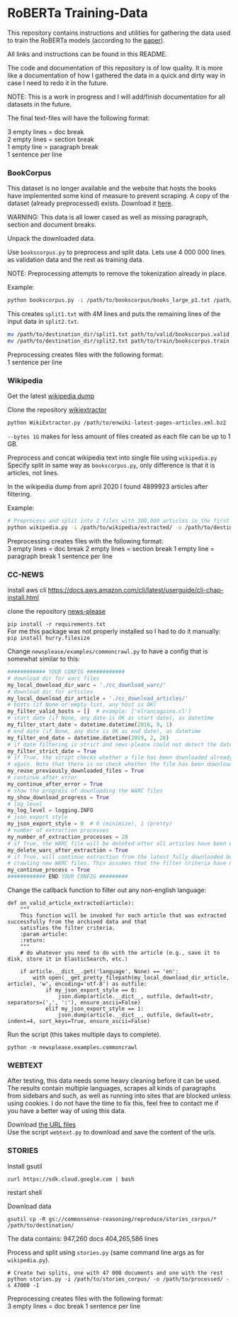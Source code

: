 # RoBERTa Training-Data
This repository contains instructions and utilities for gathering the data used to train the RoBERTa models (according to the [paper](https://arxiv.org/abs/1907.11692)).

All links and instructions can be found in this README.

The code and documentation of this repository is of low quality. It is more like a documentation of how I gathered the data in a quick and dirty way in case I need to redo it in the future.

NOTE: This is a work in progress and I will add/finish documentation for all datasets in the future.

The final text-files will have the following format:

3 empty lines = doc break    
2 empty lines = section break    
1 empty line = paragraph break    
1 sentence per line


### BookCorpus
This dataset is no longer available and the website that hosts the books have implemented some kind of measure to prevent scraping.
A copy of the dataset (already preprocessed) exists. Download it [here](https://drive.google.com/uc?id=16KCjV9z_FHm8LgZw05RSuk4EsAWPOP_z&export=download).

WARNING: This data is all lower cased as well as missing paragraph, section and document breaks.

Unpack the downloaded data.

Use `bookscorpus.py` to preprocess and split data. Lets use 4 000 000 lines as validation data and the rest as training data.

NOTE: Preprocessing attempts to remove the tokenization already in place.

Example:
```bash
python bookscorpus.py -i /path/to/bookscorpus/books_large_p1.txt /path/to/bookscorpus/books_large_p2.txt -o /path/to/destination_dir --splits 4000000 -1
```
This creates `split1.txt` with 4M lines and puts the remaining lines of the input data in `split2.txt`.

```bash
mv /path/to/destination_dir/split1.txt path/to/valid/bookscorpus.valid.txt
mv /path/to/destination_dir/split2.txt path/to/train/bookscorpus.train.txt
```

Preprocessing creates files with the following format:    
1 sentence per line

### Wikipedia
Get the latest [wikipedia dump](https://dumps.wikimedia.org/enwiki/latest/enwiki-latest-pages-articles.xml.bz2)

Clone the repository [wikiextractor](https://github.com/attardi/wikiextractor)

```bash
python WikiExtractor.py /path/to/enwiki-latest-pages-articles.xml.bz2 -o /path/to/extracted --sections --filter_disambig_pages --min_text_length 200 --bytes 1G
```
`--bytes 1G` makes for less amount of files created as each file can be up to 1 GB.

Preprocess and concat wikipedia text into single file using `wikipedia.py`
Specify split in same way as `bookscorpus.py`, only difference is that it is articles, not lines.

In the wikipedia dump from april 2020 I found 4899923 articles after filtering.

Example:
```bash
# Preprocess and split into 2 files with 300,000 articles in the first and the remaining in the second.
python wikipedia.py -i /path/to/wikipedia/extracted/ -o /path/to/destination/ --splits 300000 -1
```

Preprocessing creates files with the following format:    
3 empty lines = doc break
2 empty lines = section break
1 empty line = paragraph break
1 sentence per line

### CC-NEWS
install aws cli https://docs.aws.amazon.com/cli/latest/userguide/cli-chap-install.html

clone the repository [news-please](https://github.com/fhamborg/news-please)

`pip install -r requirements.txt`    
For me this package was not properly installed so I had to do it manually:    
`pip install hurry.filesize`    

Change `newsplease/examples/commoncrawl.py` to have a config that is somewhat similar to this:
```python
############ YOUR CONFIG ############
# download dir for warc files
my_local_download_dir_warc = './cc_download_warc/'
# download dir for articles
my_local_download_dir_article = './cc_download_articles/'
# hosts (if None or empty list, any host is OK)
my_filter_valid_hosts = []  # example: ['elrancaguino.cl']
# start date (if None, any date is OK as start date), as datetime
my_filter_start_date = datetime.datetime(2016, 9, 1)
# end date (if None, any date is OK as end date), as datetime
my_filter_end_date = datetime.datetime(2019, 2, 28)
# if date filtering is strict and news-please could not detect the date of an article, the article will be discarded
my_filter_strict_date = True
# if True, the script checks whether a file has been downloaded already and uses that file instead of downloading
# again. Note that there is no check whether the file has been downloaded completely or is valid!
my_reuse_previously_downloaded_files = True
# continue after error
my_continue_after_error = True
# show the progress of downloading the WARC files
my_show_download_progress = True
# log_level
my_log_level = logging.INFO
# json export style
my_json_export_style = 0  # 0 (minimize), 1 (pretty)
# number of extraction processes
my_number_of_extraction_processes = 28
# if True, the WARC file will be deleted after all articles have been extracted from it
my_delete_warc_after_extraction = True
# if True, will continue extraction from the latest fully downloaded but not fully extracted WARC files and then
# crawling new WARC files. This assumes that the filter criteria have not been changed since the previous run!
my_continue_process = True
############ END YOUR CONFIG #########
```

Change the callback function to filter out any non-english language:
```
def on_valid_article_extracted(article):
    """
    This function will be invoked for each article that was extracted successfully from the archived data and that
    satisfies the filter criteria.
    :param article:
    :return:
    """
    # do whatever you need to do with the article (e.g., save it to disk, store it in ElasticSearch, etc.)

    if article.__dict__.get('language', None) == 'en':
        with open(__get_pretty_filepath(my_local_download_dir_article, article), 'w', encoding='utf-8') as outfile:
            if my_json_export_style == 0:
                json.dump(article.__dict__, outfile, default=str, separators=(',', ':'), ensure_ascii=False)
            elif my_json_export_style == 1:
                json.dump(article.__dict__, outfile, default=str, indent=4, sort_keys=True, ensure_ascii=False)
```

Run the script (this takes multiple days to complete).
```
python -m newsplease.examples.commoncrawl
```

### WEBTEXT
After testing, this data needs some heavy cleaning before it can be used. The results contain multiple languages, scrapes all kinds of paragraphs from sidebars and such, as well as running into sites that are blocked unless using cookies.
I do not have the time to fix this, feel free to contact me if you have a better way of using this data.

Download [the URL files](https://mega.nz/#F!EZZD0YwJ!9_PlEQzdMVLaNdKv_ICNVQ)    
Use the script `webtext.py` to download and save the content of the urls.

### STORIES
Install gsutil
```
curl https://sdk.cloud.google.com | bash
```
restart shell

Download data
```
gsutil cp -R gs://commonsense-reasoning/reproduce/stories_corpus/* /path/to/destination/
```
The data contains:
947,260 docs
404,265,586 lines

Process and split using `stories.py` (same command line args as for `wikipedia.py`).
```
# Create two splits, one with 47 000 documents and one with the rest
python stories.py -i /path/to/stories_corpus/ -o /path/to/processed/ -s 47000 -1
```

Preprocessing creates files with the following format:    
3 empty lines = doc break
1 sentence per line
